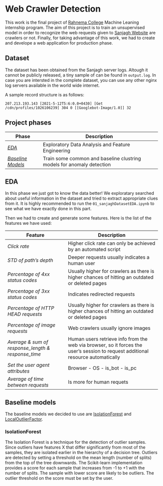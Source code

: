 # Web Crawler Detection
This work is the final project of [Rahnema College](https://rahnemacollege.com/courses/machine_learning_fundamental) Machine Leaning internship program.
The aim of this project is to train an unsupervised model in order to recognize the web requests given to [Sanjagh Website](https://sanjagh.pro) are crawlers or not.
Finally, for taking advantage of this work, we had to create and develope a web application for production phase.


## Dataset

The dataset has been obtained from the Sanjagh server logs. Altough it cannot be publicly released, a tiny sample of can be found in `output.log`. In case you are intersted in the complete dataset, you can use any other nginx log servers available in the world wide internet.

A sample record structure is as follows:

`207.213.193.143 [2021-5-12T5:6:0.0+0430] [Get /cdn/profiles/1026106239] 304 0 [[Googlebot-Image/1.0]] 32`


## Project phases

| Phase | Description |
|--|--|
| [*EDA*](https://github.com/mohammadhashemii/Web-Crawler-Detection#EDA) | Exploratory Data Analysis and Feature Engineering  |
| [*Baseline Models*](https://github.com/mohammadhashemii/Web-Crawler-Detection#Baseline-Models) | Train some common and baseline clustring models for anomaly detection |

## EDA

In this phase we just got to know the data better! We exploratary searched about useful information in the dataset and tried to extract appropriate clues from it. It is highly recommended to run the `01_sanjaghDatasetEDA.ipynb` to see what we have exactly done in this part.

Then we had to create and generate some features. Here is the list of the features we have used:

| Feature | Description |
|--|--|
| *Click rate* | Higher click rate can only be achieved by an automated script  |
| *STD of path’s depth* | Deeper requests usually indicates a human user |
| *Percentage of 4xx status codes* | Usually higher for crawlers as there is higher chances of hitting an outdated or deleted pages |
| *Percentage of 3xx status codes* | Indicates redirected requests|
| *Percentage of HTTP HEAD requests* | Usually higher for crawlers as there is higher chances of hitting an outdated or deleted pages |
| *Percentage of image requests* | Web crawlers usually ignore images |
| *Average & sum of response_length & response_time* | Human users retrieve info from the web via browser, so it forces the user’s session to request additional resource automatically |
| *Set the user agent attributes* | Browser - OS - is_bot - is_pc |
| *Average of time between requests* | Is more for human requets |

## Baseline models

The baseline models we decided to use are [IsolationForest](https://scikit-learn.org/stable/modules/generated/sklearn.ensemble.IsolationForest.html) and [LocalOutlierFactor](http://scikit-learn.org/stable/modules/generated/sklearn.neighbors.LocalOutlierFactor.html).

### IsolationForest

The Isolation Forest is a technique for the detection of outlier samples. Since outliers have features X that differ significantly from most of the samples, they are isolated earlier in the hierarchy of a decision tree. Outliers are detected by setting a threshold on the mean length (number of splits) from the top of the tree downwards. The Scikit-learn implementation provides a score for each sample that increases from -1 to +1 with the number of splits. The sample with lower score are likely to be outliers. The outlier threshold on the score must be set by the user.
